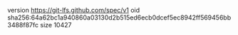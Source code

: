 version https://git-lfs.github.com/spec/v1
oid sha256:64a62bc1a940860a03130d2b515ed6ecb0dcef5ec8942ff569456bb3488f87fc
size 10427
